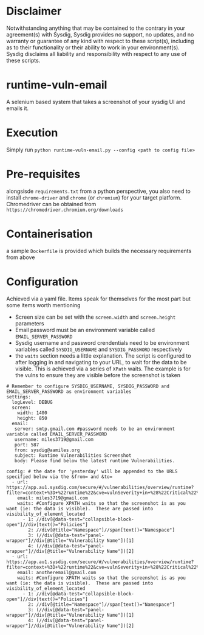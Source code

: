 # Disclaimer

Notwithstanding anything that may be contained to the contrary in your agreement(s) with Sysdig, Sysdig provides no support, no updates, and no warranty or guarantee of any kind with respect to these script(s), including as to their functionality or their ability to work in your environment(s).  Sysdig disclaims all liability and responsibility with respect to any use of these scripts. 

# runtime-vuln-email
A selenium based system that takes a screenshot of your sysdig UI and emails it.

# Execution
Simply run
`python runtime-vuln-email.py --config <path to config file>`

# Pre-requisites
alongsisde `requirements.txt` from a python perspective, you also need to install `chrome-driver` and `chrome` (or `chromium`) for your target platform.  Chromedriver can be obtained from `https://chromedriver.chromium.org/downloads`

# Containerisation
a sample `Dockerfile` is provided which builds the necessary requirements from above

# Configuration
Achieved via a yaml file.  Items speak for themselves for the most part but some items worth mentioning

- Screen size can be set with the `screen.width` and `screen.height` parameters
- Email password must be an environment variable called `EMAIL_SERVER_PASSWORD`
- Sysdig username and password crendentials need to be environment variables called `SYSDIG_USERNAME` and `SYSDIG_PASSWORD` respectively
- the `waits` section needs a little explanation.  The script is configured to after logging in and navigating to your URL, to wait for the data to be visible.  This is achieved via a series of `XPath` waits.  The example is for the vulns to ensure they are visible before the screenshot is taken

```
# Remember to configure SYSDIG_USERNAME, SYSDIG_PASSWORD and EMAIL_SERVER_PASSWORD as environment variables
settings:
  logLevel: DEBUG
  screen:
    width: 1400
    height: 850
  email:
   server: smtp.gmail.com #password needs to be an environment variable called EMAIL_SERVER_PASSWORD
   username: miles3719@gmail.com
   port: 587
   from: sysdig@aamiles.org
   subject: Runtime Vulnerabilities Screenshot
   body: Please find below the latest runtime Vulnerabilities.

config: # the date for 'yesterday' will be appended to the URLS specified below via the &from= and &to=
  - url: https://app.au1.sysdig.com/secure/#/vulnerabilities/overview/runtime?filter=context+%3D+%22runtime%22&cve=vulnSeverity+in+%28%22Critical%22%2C+%22High%22%29+and+vulnIsRunning+%3D+true
    email: miles3719@gmail.com
    waits: #Configure XPATH waits so that the screenshot is as you want (ie: the data is visible).  These are passed into visibility_of_element_located
      - 1: //div[@data-test="collapsible-block-open"]//div[text()="Policies"]
        2: //div[@title="Namespace"]//span[text()="Namespace"]
        3: (//div[@data-test="panel-wrapper"]//div[@title="Vulnerability Name"])[1]
        4: (//div[@data-test="panel-wrapper"]//div[@title="Vulnerability Name"])[2]
  - url: https://app.au1.sysdig.com/secure/#/vulnerabilities/overview/runtime?filter=context+%3D+%22runtime%22&cve=vulnSeverity+in+%28%22Critical%22%2C+%22High%22%29+and+vulnIsRunning+%3D+true
    email: anotheremail@gmail.com
    waits: #Configure XPATH waits so that the screenshot is as you want (ie: the data is visible).  These are passed into visibility_of_element_located
      - 1: //div[@data-test="collapsible-block-open"]//div[text()="Policies"]
        2: //div[@title="Namespace"]//span[text()="Namespace"]
        3: (//div[@data-test="panel-wrapper"]//div[@title="Vulnerability Name"])[1]
        4: (//div[@data-test="panel-wrapper"]//div[@title="Vulnerability Name"])[2]
```
